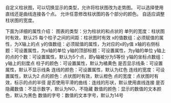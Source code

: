 自定义柱状图，可以切换显示的类型，允许将柱状图改为走势图。
可以选择使用直线还是曲线连接各个点。
允许任意修改柱状图的各个部分的颜色。
自适应调整柱状图的宽度。

下面为详细的属性介绍：
图表的类型：分为柱状的和点状的
单列的宽度：柱状图时有效，默认25
每个柱子之间的间距：柱状图时有效
x的值数组：必须赋值的属性，为X轴上的点
y的值数组：必须赋值的属性，为对应的x的y值
x轴的右侧标题：可设置属性，为x轴的单位
y轴的顶部标题：可设置属性，为y轴的单位
y轴上的点的个数：可设置属性，默认为5个点，即y轴被分为5等份
y轴的坐标点数组：y轴上的刻度点
柱子的颜色：可设置属性，默认为橘黄色
是否显示线条：可设置属性，默认不显示线条
连线的颜色：可设置属性，默认为红色
连线的宽度：可设置属性，默认为2
点的颜色：点状图时有效，默认橙色
点的宽度：点状图时有效，标示的点的半径
是否使用平滑的曲线：连线的形状，默认使用直线连接
是否隐藏数值：不显示数字，默认为NO，不隐藏
数值的颜色：显示的数值的文本颜色，默认为黑色
数值的字号：数值的文本字号，默认为14号


